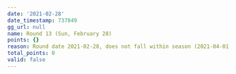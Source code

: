 ```yaml
---
date: '2021-02-28'
date_timestamp: 737849
gg_url: null
name: Round 13 (Sun, February 28)
points: {}
reason: Round date 2021-02-28, does not fall within season (2021-04-01 to 2021-10-01)
total_points: 0
valid: false
---
```

